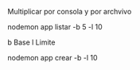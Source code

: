Multiplicar por consola y por archvivo

nodemon app listar -b 5 -l 10

b Base l Limite

nodemon app crear -b -l 10